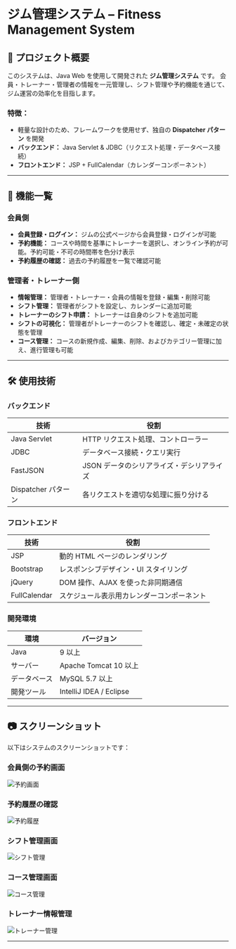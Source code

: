 # ジム管理システム – Fitness Management System

## 📌 プロジェクト概要
このシステムは、Java Web を使用して開発された **ジム管理システム** です。
会員・トレーナー・管理者の情報を一元管理し、シフト管理や予約機能を通じて、ジム運営の効率化を目指します。

### **特徴：**
- 軽量な設計のため、フレームワークを使用せず、独自の **Dispatcher パターン** を開発
- **バックエンド：** Java Servlet & JDBC（リクエスト処理・データベース接続）
- **フロントエンド：** JSP + FullCalendar（カレンダーコンポーネント）

---

## 🌟 機能一覧
### **会員側**
- **会員登録・ログイン：** ジムの公式ページから会員登録・ログインが可能
- **予約機能：** コースや時間を基準にトレーナーを選択し、オンライン予約が可能。予約可能・不可の時間帯を色分け表示
- **予約履歴の確認：** 過去の予約履歴を一覧で確認可能

### **管理者・トレーナー側**
- **情報管理：** 管理者・トレーナー・会員の情報を登録・編集・削除可能
- **シフト管理：** 管理者がシフトを設定し、カレンダーに追加可能
- **トレーナーのシフト申請：** トレーナーは自身のシフトを追加可能
- **シフトの可視化：** 管理者がトレーナーのシフトを確認し、確定・未確定の状態を管理
- **コース管理：** コースの新規作成、編集、削除、およびカテゴリー管理に加え、進行管理も可能

---

## 🛠 使用技術
### **バックエンド**
| 技術 | 役割 |
|------|------|
| Java Servlet | HTTP リクエスト処理、コントローラー |
| JDBC | データベース接続・クエリ実行 |
| FastJSON | JSON データのシリアライズ・デシリアライズ |
| Dispatcher パターン | 各リクエストを適切な処理に振り分ける |

### **フロントエンド**
| 技術 | 役割 |
|------|------|
| JSP | 動的 HTML ページのレンダリング |
| Bootstrap | レスポンシブデザイン・UI スタイリング |
| jQuery | DOM 操作、AJAX を使った非同期通信 |
| FullCalendar | スケジュール表示用カレンダーコンポーネント |

### **開発環境**
| 環境 | バージョン |
|------|------|
| Java | 9 以上 |
| サーバー | Apache Tomcat 10 以上 |
| データベース | MySQL 5.7 以上 |
| 開発ツール | IntelliJ IDEA / Eclipse |

---

## 📷 スクリーンショット

以下はシステムのスクリーンショットです：

### **会員側の予約画面**
![予約画面](images/screenshot/1.png)

### **予約履歴の確認**
![予約履歴](images/screenshot/2.png)

### **シフト管理画面**
![シフト管理](images/screenshot/3.png)

### **コース管理画面**
![コース管理](images/screenshot/4.png)

### **トレーナー情報管理**
![トレーナー管理](images/screenshot/5.png)

---



